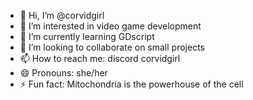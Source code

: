 - 👋 Hi, I’m @corvidgirl
- 👀 I’m interested in video game development
- 🌱 I’m currently learning GDscript
- 💞️ I’m looking to collaborate on small projects
- 📫 How to reach me: discord corvidgirl
- 😄 Pronouns: she/her
- ⚡ Fun fact: Mitochondria is the powerhouse of the cell

<!---
corvidgirl/corvidgirl is a ✨ special ✨ repository because its `README.md` (this file) appears on your GitHub profile.
You can click the Preview link to take a look at your changes.
--->
